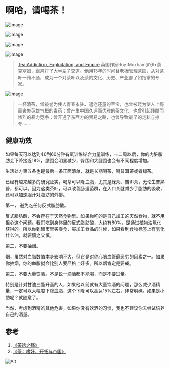 # 啊哈，请喝茶！

![image](https://user-images.githubusercontent.com/101916182/159107227-a54d95a3-9736-4fb5-8462-259aa382951b.png)

![image](https://user-images.githubusercontent.com/101916182/159107235-4774f4e2-f7da-4efb-8cad-5be102202861.png)

![image](https://user-images.githubusercontent.com/101916182/159107357-e2d331e4-4188-4f85-a85c-8ebc9b808835.png)

![image](https://user-images.githubusercontent.com/101916476/159121875-2fbe9b44-3d02-445e-a0af-256d0e8a96b4.png)
> [Tea:Addiction, Exploitation, and Empire](https://book.douban.com/subject/26665573/) 英国作家Roy Moxham罗伊•莫克塞姆，跟茶打了大半辈子交道。他用13年的时间替老板管理茶园，从对茶叶一窍不通，成为一个对茶叶以及茶的文化、历史、产业都了如指掌的专家。

![image](https://user-images.githubusercontent.com/101916476/159121932-3b266cf9-c911-42fc-bf6b-ac2d9986b1f5.png)
> 一杯清茶，曾被誉为使人青春永驻、返老还童的至宝，也曾被贬为使人上瘾而丧失英雄气概的毒药；曾产生中国久远而优雅的茶文化，也曾引起残酷而惨烈的暴力竞争；曾开通了东西方的贸易之路，也曾导致最早的走私与掠夺……

## 健康功效

如果每天可以达到40到60分钟有氧训练结合力量训练，十二周以后，你的内脏脂肪会下降接近18%，腰围会明显减少，臀围和大腿围也会有不同程度增加。

生活处方第五条也是最后一条正面清单，就是长期喝茶，喝普洱茶或者绿茶。

已经有越来越多的研究证实，喝茶可以降血脂，尤其是绿茶、普洱茶，无论生普熟普，都可以。因为这类茶叶，可以改善肠道菌群，在入口关就减少了脂肪的吸收，还可以加速胆汁对脂肪的外排。

第一， 避免吃任何反式脂肪酸。

反式脂肪酸，不会存在于天然食物里。如果你吃的是自己加工的天然食物，就不用担心这个问题。我们吃到身体里的反式脂肪酸，大约有80%，是通过植物油氢化获得的。所以你到超市里买零食，买加工食品的时候，如果看到食物标签上有氢化什么油，就要慎之又慎。

第二，不要抽烟。

烟，虽然对血脂数值本身影响不大，但它是对你心脑血管最恶劣的因素之一。如果你抽烟，你的血脂就会比别人要严格上好多。所以烟肯定是要戒。

第三，不要大量饮酒。不是说一滴酒都不能喝，而是不要过量。

特别是针对甘油三酯升高的人，如果他以前就有大量饮酒的问题，那么减少酒精量，一定可以大幅度下降血脂，这个下降可以高达15%左右，非常明确。如果是小酌呢？就随意了。

当然，考虑到酒精的其他危害，如果你没有饮酒的习惯，我也不建议你去尝试培养自己的酒量。



## 参考

1. [《茶馆之殇》](https://book.douban.com/subject/26789604/)
2. [《茶：嗜好，开拓与帝国》](https://book.douban.com/subject/26665573/)

![Alt](https://repobeats.axiom.co/api/embed/85e34f84598562f2edfce961c9729c03527e0c95.svg "Repobeats analytics image")
